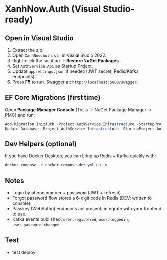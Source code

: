 # XanhNow.Auth (Visual Studio-ready)

## Open in Visual Studio

1. Extract the zip.
2. Open `XanhNow.Auth.sln` in Visual Studio 2022.
3. Right-click the solution → **Restore NuGet Packages**.
4. Set `AuthService.Api` as Startup Project.
5. Update `appsettings.json` if needed (JWT secret, Redis/Kafka endpoints).
6. Press **F5** to run. Swagger at: `http://localhost:5000/swagger`.

## EF Core Migrations (first time)

Open **Package Manager Console** (Tools → NuGet Package Manager → PMC) and run:

```powershell
Add-Migration InitAuth -Project AuthService.Infrastructure -StartupProject AuthService.Api
Update-Database -Project AuthService.Infrastructure -StartupProject AuthService.Api
```

## Dev Helpers (optional)

If you have Docker Desktop, you can bring up Redis + Kafka quickly with:

```powershell
docker compose -f docker-compose.dev.yml up -d
```

## Notes

- Login by phone number + password (JWT + refresh).
- Forgot password flow stores a 6-digit code in Redis (DEV: written to console).
- Passkey (WebAuthn) endpoints are present; integrate with your frontend to use.
- Kafka events published: `user.registered`, `user.loggedin`, `user.password.changed`.

## Test
- test deploy
